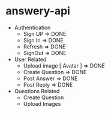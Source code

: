# answery-api
- Authentication 
  * Sign UP => DONE 
  * Sign In => DONE
  * Refresh => DONE
  * SignOut => DONE
- User Related
  * Upload image [ Avatar ]  => DONE
  * Create Question  => DONE
  * Post Answer  => DONE
  * Post Reply  => DONE
- Questions Related
  * Create Question 
  * Upload Images
  
